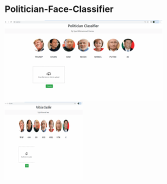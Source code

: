 # Politician-Face-Classifier
 ![PROJECT UI SNAPSHOT](https://github.com/SyedMuhammadHamza/Politician-Face-Classifier/blob/main/UI_Snapshot.gif)
 <img src="https://github.com/SyedMuhammadHamza/Politician-Face-Classifier/blob/main/UI_Snapshot.gif" width="250" height="250"/>

